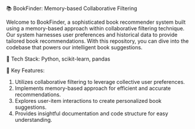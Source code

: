 📚 BookFinder: Memory-based Collaborative Filtering

Welcome to BookFinder, a sophisticated book recommender system built using a memory-based approach within collaborative filtering technique. Our system harnesses user preferences and historical data to provide tailored book recommendations. With this repository, you can dive into the codebase that powers our intelligent book suggestions.

🚀 Tech Stack: Python, scikit-learn, pandas

🎯 Key Features:

1. Utilizes collaborative filtering to leverage collective user preferences.
2. Implements memory-based approach for efficient and accurate recommendations.
3. Explores user-item interactions to create personalized book suggestions.
4. Provides insightful documentation and code structure for easy understanding.

